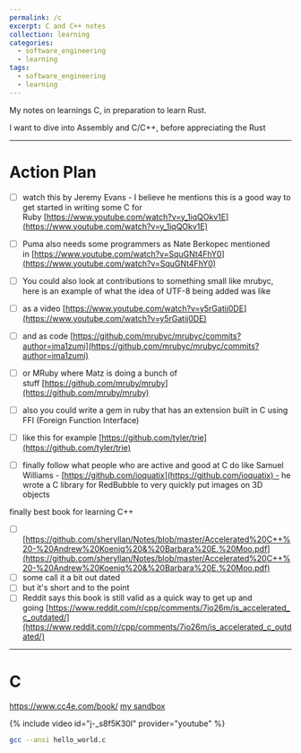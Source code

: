 ```yaml
---
permalink: /c
excerpt: C and C++ notes
collection: learning
categories:
  - software_engineering
  - learning
tags:
  - software_engineering
  - learning
---
```


My notes on learnings C, in preparation to learn Rust.

I want to dive into Assembly and C/C++, before appreciating the Rust

---

# Action Plan

- [ ] watch this by Jeremy Evans - I believe he mentions this is a good way to get started in writing some C for Ruby [https://www.youtube.com/watch?v=y_1iqQOkv1E](https://www.youtube.com/watch?v=y_1iqQOkv1E)
- [ ] Puma also needs some programmers as Nate Berkopec mentioned in [https://www.youtube.com/watch?v=SquGNt4FhY0](https://www.youtube.com/watch?v=SquGNt4FhY0)
- [ ] You could also look at contributions to something small like mrubyc, here is an example of what the idea of UTF-8 being added was like

- [ ] as a video [https://www.youtube.com/watch?v=y5rGatij0DE](https://www.youtube.com/watch?v=y5rGatij0DE)
- [ ] and as code [https://github.com/mrubyc/mrubyc/commits?author=ima1zumi](https://github.com/mrubyc/mrubyc/commits?author=ima1zumi)

- [ ] or MRuby where Matz is doing a bunch of stuff [https://github.com/mruby/mruby](https://github.com/mruby/mruby)
- [ ] also you could write a gem in ruby that has an extension built in C using FFI (Foreign Function Interface)

- [ ] like this for example [https://github.com/tyler/trie](https://github.com/tyler/trie)

- [ ] finally follow what people who are active and good at C do like Samuel Williams - [https://github.com/ioquatix](https://github.com/ioquatix) - he wrote a C library for RedBubble to very quickly put images on 3D objects

finally best book for learning C++  

- [ ] [https://github.com/sheryllan/Notes/blob/master/Accelerated%20C++%20-%20Andrew%20Koenig%20&%20Barbara%20E.%20Moo.pdf](https://github.com/sheryllan/Notes/blob/master/Accelerated%20C++%20-%20Andrew%20Koenig%20&%20Barbara%20E.%20Moo.pdf)
- [ ] some call it a bit out dated
- [ ] but it's short and to the point
- [ ] Reddit says this book is still valid as a quick way to get up and going [https://www.reddit.com/r/cpp/comments/7io26m/is_accelerated_c_outdated/](https://www.reddit.com/r/cpp/comments/7io26m/is_accelerated_c_outdated/)

----


# C

https://www.cc4e.com/book/
[my sandbox](https://github.com/friendlyantz/c-sandbox)

{% include video id="j-_s8f5K30I" provider="youtube" %}

```sh
gcc --ansi hello_world.c
```